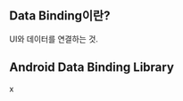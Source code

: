 ## Data Binding이란?
UI와 데이터를 연결하는 것.

## Android Data Binding Library
x
<!--stackedit_data:
eyJoaXN0b3J5IjpbMTA1OTUxMzk3MiwxMjY0OTYwMTgyXX0=
-->